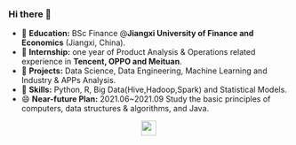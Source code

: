 ### Hi there 👋

<!--
**RicardoChaseCo/RicardoChaseCo** is a ✨ _special_ ✨ repository because its `README.md` (this file) appears on your GitHub profile.

Here are some ideas to get you started:

 I’m currently working on ...
- 🌱 I’m currently learning ...
- 👯 I’m looking to collaborate on ...
- 🤔 I’m looking for help with ...
- 💬 Ask me about ...
- 📫 How to reach me: ...
- 😄 Pronouns: ...
- ⚡ Fun fact: ...
-->

- 💼 **Education:** BSc Finance @**Jiangxi University of Finance and Economics** (Jiangxi, China). 
- 💬 **Internship:** one year of Product Analysis & Operations related experience in **Tencent, OPPO and Meituan**.
- 🔭 **Projects:** Data Science, Data Engineering, Machine Learning and Industry & APPs Analysis.
- 🌱 **Skills:** Python, R, Big Data(Hive,Hadoop,Spark) and Statistical Models.
- 😄 **Near-future Plan:** 2021.06~2021.09 Study the basic principles of computers, data structures & algorithms, and Java.

<p align="center">
  <img src="https://user-images.githubusercontent.com/5679180/79618120-0daffb80-80be-11ea-819e-d2b0fa904d07.gif" width="27px">
  <br><br>
  <samp>
